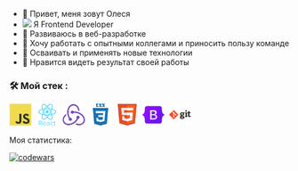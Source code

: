 - 👋 Привет, меня зовут Олеся
- <img src="https://media.giphy.com/media/WUlplcMpOCEmTGBtBW/giphy.gif" width="30"> Я Frontend Developer 
- :eyes: Развиваюсь в веб-разработке
- 🌱 Хочу работать с опытными коллегами и приносить пользу команде
- :school: Осваивать и применять новые технологии
- :dart: Нравится видеть результат своей работы




### :hammer_and_wrench: Мой стек :
<div>
  <img src="https://github.com/devicons/devicon/blob/master/icons/javascript/javascript-original.svg" title="JavaScript" alt="JavaScript" width="40" height="40"/>&nbsp;
  <img src="https://github.com/devicons/devicon/blob/master/icons/react/react-original-wordmark.svg" title="React" alt="React" width="40" height="40"/>&nbsp;
  <img src="https://github.com/devicons/devicon/blob/master/icons/redux/redux-original.svg" title="Redux" alt="Redux " width="40" height="40"/>&nbsp;
  <img src="https://github.com/devicons/devicon/blob/master/icons/css3/css3-plain-wordmark.svg"  title="CSS3" alt="CSS" width="40" height="40"/>&nbsp;
  <img src="https://github.com/devicons/devicon/blob/master/icons/html5/html5-original.svg" title="HTML5" alt="HTML" width="40" height="40"/>&nbsp;
  <img src="https://github.com/devicons/devicon/blob/master/icons/bootstrap/bootstrap-original.svg" title="Bootstrap" alt="Bootstrap" width="40" height="40"/>&nbsp;
  <img src="https://github.com/devicons/devicon/blob/master/icons/git/git-original-wordmark.svg" title="Git" **alt="Git" width="40" height="40"/>
</div>


Моя статистика:

[![codewars](https://www.codewars.com/users/Oleeesya/badges/large)](https://www.codewars.com/users/Oleeesya)   
